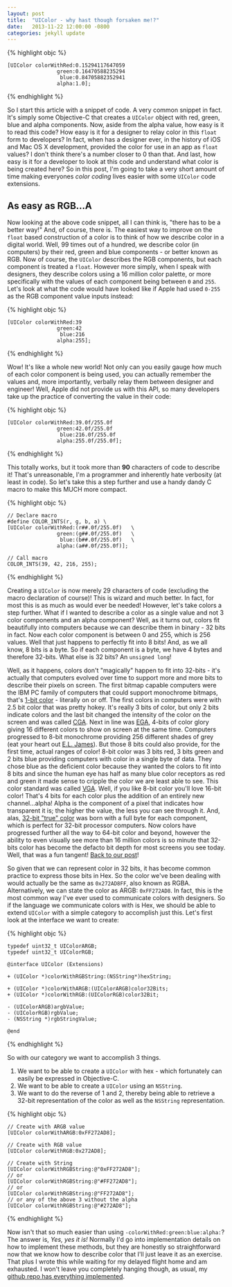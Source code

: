 ```yaml
---
layout: post
title:  "UIColor - why hast though forsaken me!?"
date:   2013-11-22 12:00:00 -0800
categories: jekyll update
---
```


{% highlight objc %}

    [UIColor colorWithRed:0.15294117647059
                    green:0.16470588235294
                     blue:0.84705882352941
                    alpha:1.0];

{% endhighlight %}

So I start this article with a snippet of code. A very common snippet in fact.
It's simply some Objective-C that creates a `UIColor` object with red, green, blue and alpha components.
Now, aside from the alpha value, how easy is it to read this code?
How easy is it for a designer to relay color in this `float` form to developers?
In fact, when has a designer ever, in the history of iOS and Mac OS X development, provided the color for use in an app as `float` values?
I don't think there's a number closer to 0 than that.
And last, how easy is it for a developer to look at this code and understand what color is being created here?
So in this post, I'm going to take a very short amount of time making everyones _color coding_ lives easier with some `UIColor` code extensions.

## As easy as RGB...A

Now looking at the above code snippet, all I can think is, "there has to be a better way!" And, of course, there is.
The easiest way to improve on the `float` based construction of a color is to think of how we describe color in a digital world.
Well, 99 times out of a hundred, we describe color (in computers) by their red, green and blue components - or better known as RGB.
Now of course, the `UIColor` describes the RGB components, but each component is treated a `float`.
However more simply, when I speak with designers, they describe colors using a 16 million color palette,
or more specifically with the values of each component being between `0` and `255`.
Let's look at what the code would have looked like if Apple had used `0-255` as the RGB component value inputs instead:

{% highlight objc %}

    [UIColor colorWithRed:39
                    green:42
                     blue:216
                    alpha:255];

{% endhighlight %}

Wow! It's like a whole new world! Not only can you easily gauge how much of each color component is being used,
you can actually remember the values and, more importantly, verbally relay them between designer and engineer!
Well, Apple did not provide us with this API, so many developers take up the practice of converting the value in their code:

{% highlight objc %}

    [UIColor colorWithRed:39.0f/255.0f
                    green:42.0f/255.0f
                     blue:216.0f/255.0f
                    alpha:255.0f/255.0f];

{% endhighlight %}

This totally works, but it took more than **90** characters of code to describe it!
That's unreasonable, I'm a programmer and inherently hate verbosity (at least in code).
So let's take this a step further and use a handy dandy C macro to make this MUCH more compact.

{% highlight objc %}

    // Declare macro
    #define COLOR_INTS(r, g, b, a) \
    [UIColor colorWithRed:(r##.0f/255.0f)   \
                    green:(g##.0f/255.0f)   \
                     blue:(b##.0f/255.0f)   \
                    alpha:(a##.0f/255.0f)];

    // Call macro
    COLOR_INTS(39, 42, 216, 255);

{% endhighlight %}

Creating a `UIColor` is now merely 29 characters of code (excluding the macro declaration of course)!
This is wizard and much better. In fact, for most this is as much as would ever be needed!
However, let's take colors a step further.
What if I wanted to describe a color as a single value and not 3 color components and an alpha component?
Well, as it turns out, colors fit beautifully into computers because we can describe them in binary - 32 bits in fact.
Now each color component is between 0 and 255, which is 256 values. Well that just happens to perfectly fit into 8 bits!
And, as we all know, 8 bits is a byte. So if each component is a byte, we have 4 bytes and therefore 32-bits.
What else is 32 bits? An `unsigned long`!

Well, as it happens, colors don't "magically" happen to fit into 32-bits -
it's actually that computers evolved over time to support more and more bits to describe their pixels on screen.
The first bitmap capable computers were the IBM PC family of computers that could support monochrome bitmaps,
that's [1-bit color](http://www.youtube.com/watch?v=MkwLAnRf3SA) - literally on or off. The first colors in computers were with 2.5 bit color that was pretty hokey.
It's really 3 bits of color, but only 2 bits indicate colors and the last bit changed the intensity of the color on the screen and was called [CGA](http://www.youtube.com/watch?v=HwvD20n1sZE).
Next in line was [EGA](http://www.youtube.com/watch?v=C6jtJUPjYkw), 4-bits of color glory giving 16 different colors to show on screen at the same time.
Computers progressed to 8-bit monochrome providing 256 different shades of grey (eat your heart out [E.L. James](http://en.wikipedia.org/wiki/Fifty_Shades_of_Grey)).
But those 8 bits could also provide, for the first time, actual ranges of color!
8-bit color was 3 bits red, 3 bits green and 2 bits blue providing computers with color in a single byte of data.
They chose blue as the deficient color because they wanted the colors to fit into 8 bits and since
the human eye has half as many blue color receptors as red and green it made sense to cripple the color we are least able to see.
This color standard was called [VGA](http://www.youtube.com/watch?v=YGSq0ob70yU). Well, if you like 8-bit color you'll love 16-bit color!
That's 4 bits for each color plus the addition of an entirely new channel...alpha!
Alpha is the component of a pixel that indicates how transparent it is; the higher the value, the less you can see through it.
And, alas, [32-bit "true" color](http://www.youtube.com/watch?v=9W4vYyeFrFc) was born with a full byte for each component, which is perfect for 32-bit processor computers.
Now colors have progressed further all the way to 64-bit color and beyond,
however the ability to even visually see more than 16 million colors is so minute that 32-bits color has become the defacto bit depth for most screens you see today.
Well, that was a fun tangent! [Back to our post](http://25.media.tumblr.com/tumblr_luyl52VOBK1r6tf8io1_r1_500.gif)!

So given that we can represent color in 32 bits, it has become common practice to express those bits in Hex.
So the color we've been dealing with would actually be the same as `0x272AD8FF`, also known as RGBA.
Alternatively, we can state the color as ARGB: `0xFF272AD8`.
In fact, this is the most common way I've ever used to communicate colors with designers.
So if the language we communicate colors with is Hex, we should be able to extend `UIColor` with a simple category to accomplish just this.
Let's first look at the interface we want to create:

{% highlight objc %}

    typedef uint32_t UIColorARGB;
    typedef uint32_t UIColorRGB;

    @interface UIColor (Extensions)

    + (UIColor *)colorWithRGBString:(NSString*)hexString;

    + (UIColor *)colorWithARGB:(UIColorARGB)color32Bits;
    + (UIColor *)colorWithRGB:(UIColorRGB)color32Bit;

    - (UIColorARGB)argbValue;
    - (UIColorRGB)rgbValue;
    - (NSString *)rgbStringValue;

    @end

{% endhighlight %}

So with our category we want to accomplish 3 things.
1) We want to be able to create a `UIColor` with hex - which fortunately can easily be expressed in Objective-C.
2) We want to be able to create a `UIColor` using an `NSString`.
3) We want to do the reverse of 1 and 2, thereby being able to retrieve a 32-bit representation of the color as well as the `NSString` representation.

{% highlight objc %}

    // Create with ARGB value
    [UIColor colorWithARGB:0xFF272AD8];

    // Create with RGB value
    [UIColor colorWithRGB:0x272AD8];

    // Create with String
    [UIColor colorWithRGBString:@"0xFF272AD8"];
    // or
    [UIColor colorWithRGBString:@"#FF272AD8"];
    // or
    [UIColor colorWithRGBString:@"FF272AD8"];
    // or any of the above 3 without the alpha
    [UIColor colorWithRGBString:@"#272AD8"];

{% endhighlight %}

Now isn't that so much easier than using `-colorWithRed:green:blue:alpha:`?
The answer is, _Yes, yes it is!_
Normally I'd go into implementation details on how to implement these methods,
but they are honestly so straightforward now that we know how to describe color that I'll just leave it as an exercise.
That plus I wrote this while waiting for my delayed flight home and am exhausted.
I won't leave you completely hanging though, as usual, my [github repo has everything implemented](https://github.com/NSProgrammer/NSProgrammer/blob/master/code/NOBUILib/UIColor%2BExtensions.m).
